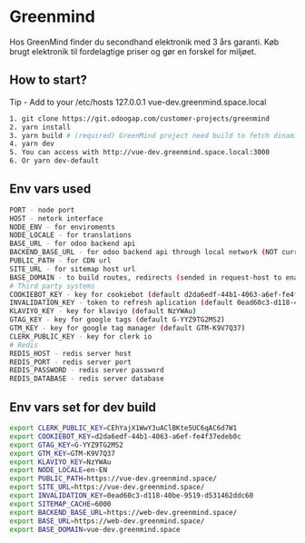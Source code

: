 # Greenmind

Hos GreenMind finder du secondhand elektronik med 3 års garanti. Køb brugt elektronik til fordelagtige priser og gør en forskel for miljøet.

## How to start?

Tip - Add to your /etc/hosts
127.0.0.1       vue-dev.greenmind.space.local

```sh
1. git clone https://git.odoogap.com/customer-projects/greenmind
2. yarn install
3. yarn build # (required) GreenMind project need build to fetch dinamic routes from ODOO
4. yarn dev
5. You can access with http://vue-dev.greenmind.space.local:3000
6. Or yarn dev-default
```

## Env vars used


```bash
PORT - node port
HOST - netork interface
NODE_ENV - for enviroments
NODE_LOCALE - for translations
BASE_URL - for odoo backend api
BACKEND_BASE_URL - for odoo backend api through local network (NOT currently being used in Production)
PUBLIC_PATH - for CDN url
SITE_URL - for sitemap host url
BASE_DOMAIN - to build routes, redirects (sended in request-host to enable multi language)
# Third party systems
COOKIEBOT_KEY - key for cookiebot (default d2da6edf-44b1-4063-a6ef-fe4f37edeb0c)
INVALIDATION_KEY - token to refresh aplication (default 0ead60c3-d118-40be-9519-d531462ddc60)
KLAVIYO_KEY - key for klaviyo (default NzYWAu)
GTAG_KEY - key for google tags (default G-YYZ9TG2MS2)
GTM_KEY - key for google tag manager (default GTM-K9V7Q37)
CLERK_PUBLIC_KEY - key for clerk io
# Redis
REDIS_HOST - redis server host
REDIS_PORT - redis server port
REDIS_PASSWORD - redis server password
REDIS_DATABASE - redis server database
```

## Env vars set for dev build

```bash
export CLERK_PUBLIC_KEY=CEhYajX1WwY3uAClBKte5UC6qAC6d7W1
export COOKIEBOT_KEY=d2da6edf-44b1-4063-a6ef-fe4f37edeb0c
export GTAG_KEY=G-YYZ9TG2MS2
export GTM_KEY=GTM-K9V7Q37
export KLAVIYO_KEY=NzYWAu
export NODE_LOCALE=en-EN
export PUBLIC_PATH=https://vue-dev.greenmind.space/
export SITE_URL=https://vue-dev.greenmind.space/
export INVALIDATION_KEY=0ead60c3-d118-40be-9519-d531462ddc60
export SITEMAP_CACHE=6000
export BACKEND_BASE_URL=https://web-dev.greenmind.space/
export BASE_URL=https://web-dev.greenmind.space/
export BASE_DOMAIN=vue-dev.greenmind.space
```
